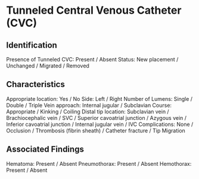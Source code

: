 
# Tunneled Central Venous Catheter (CVC)

## Identification

Presence of Tunneled CVC: Present / Absent
Status: New placement / Unchanged / Migrated / Removed

## Characteristics

Appropriate location: Yes / No
Side: Left / Right
Number of Lumens: Single / Double / Triple
Vein approach: Internal jugular / Subclavian
Course: Appropriate / Kinking / Coiling
Distal tip location: Subclavian vein / Brachiocephalic vein / SVC / Superior cavoatrial junction / Azygous vein / Inferior cavoatrial junction / Internal jugular vein / IVC
Complications: None / Occlusion / Thrombosis (fibrin sheath) / Catheter fracture / Tip Migration

## Associated Findings

Hematoma: Present / Absent
Pneumothorax: Present / Absent
Hemothorax: Present / Absent
